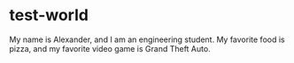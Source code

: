 # test-world
My name is Alexander, and I am an engineering student. My favorite food is pizza, and my favorite video game is Grand Theft Auto.
